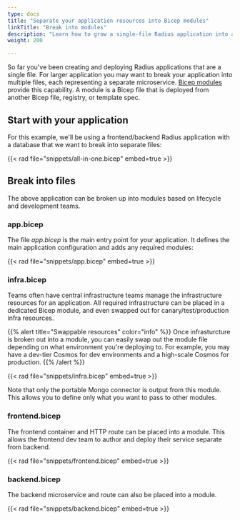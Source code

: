 ```yaml
---
type: docs
title: "Separate your application resources into Bicep modules"
linkTitle: "Break into modules"
description: "Learn how to grow a single-file Radius application into a multi-file, large scale application with Bicep modules."
weight: 200

---
```


So far you've been creating and deploying Radius applications that are a single file. For larger application you may want to break your application into multiple files, each representing a separate microservice. [Bicep modules](https://docs.microsoft.com/azure/azure-resource-manager/bicep/modules) provide this capability. A module is a Bicep file that is deployed from another Bicep file, registry, or template spec.

## Start with your application

For this example, we'll be using a frontend/backend Radius application with a database that we want to break into separate files:

{{< rad file="snippets/all-in-one.bicep" embed=true >}}

## Break into files

The above application can be broken up into modules based on lifecycle and development teams.

### app.bicep

The file *app.bicep* is the main entry point for your application. It defines the main application configuration and adds any required modules:

{{< rad file="snippets/app.bicep" embed=true >}}

### infra.bicep

Teams often have central infrastructure teams manage the infrastructure resources for an application. All required infrastructure can be placed in a dedicated Bicep module, and even swapped out for canary/test/production infra resources.

{{% alert title="Swappable resources" color="info" %}}
Once infrasturcture is broken out into a module, you can easily swap out the module file depending on what environment you're deploying to. For example, you may have a dev-tier Cosmos for dev environments and a high-scale Cosmos for production.
{{% /alert %}}

{{< rad file="snippets/infra.bicep" embed=true >}}

Note that only the portable Mongo connector is output from this module. This allows you to define only what you want to pass to other modules.

### frontend.bicep

The frontend container and HTTP route can be placed into a module. This allows the frontend dev team to author and deploy their service separate from backend.

{{< rad file="snippets/frontend.bicep" embed=true >}}

### backend.bicep

The backend microservice and route can also be placed into a module.

{{< rad file="snippets/backend.bicep" embed=true >}}

